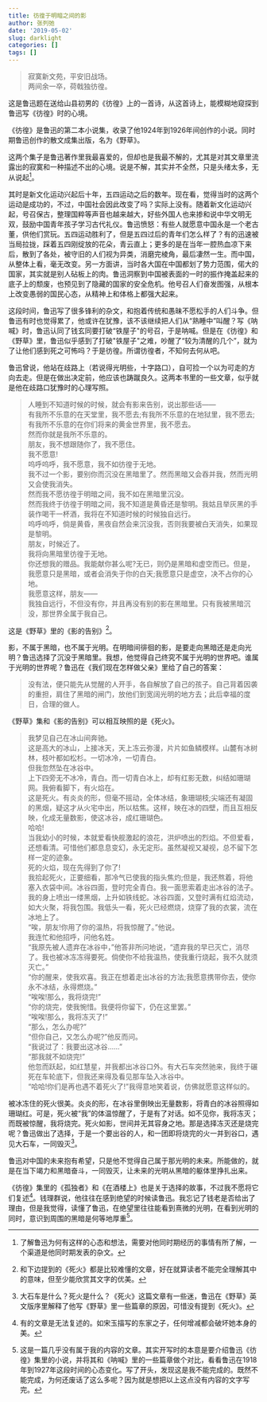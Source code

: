 ```yaml
---
title: 彷徨于明暗之间的影
author: 张列弛
date: '2019-05-02'
slug: darklight
categories: []
tags: []
---
```

> 寂寞新文苑，平安旧战场。  
两间余一卒，荷戟独彷徨。

这是鲁迅题在送给山县初男的《彷徨》上的一首诗，从这首诗上，能模糊地窥探到鲁迅写《彷徨》时的心境。  

《彷徨》是鲁迅的第二本小说集，收录了他1924年到1926年间创作的小说。同时期鲁迅创作的散文成集出版，名为《野草》。    

这两个集子是鲁迅著作里我最喜爱的，但却也是我最不解的，尤其是对其文章里流露出的寂寞和一种描述不出的心境。说是不解，其实并不全然，只是头绪太多，无从说起[^1]。     

其时是新文化运动兴起后十年，五四运动之后的数年。现在看，觉得当时的这两个运动是成功的，不过，中国社会因此改变了吗？实际上没有。随着新文化运动兴起，号召保古，整理国粹等声音也越来越大，好些外国人也来掺和说中华文明无双，鼓励中国青年孩子学习古代礼仪。鲁迅愤怒：有些人就愿意中国永是一个老古董，供他们赏玩。五四运动胜利了，但是五四过后的青年们怎么样了？有的迅速被当局拉拢，踩着五四刚绽放的花朵，青云直上；更多的是在当年一腔热血凉下来后，散到了各处，被守旧的人们视为异类，消磨完棱角，最后凄然一生。而中国，从整体上看，毫无改变。另一方面讲，当时各大国在中国都划了势力范围，偌大的国家，其实就是别人砧板上的肉。鲁迅洞察到中国被表面的一时的振作掩盖起来的底子上的颓废，也预见到了隐藏的国家的安全危机。他号召人们奋发图强，从根本上改变愚弱的国民心态，从精神上和体格上都强大起来。   

这段时间，鲁迅写了很多锋利的杂文，和抱着传统和愚昧不愿松手的人们斗争。但鲁迅有时也觉得累了，他或许在犹豫，该不该继续把人们从“熟睡中”叫醒？写《呐喊》时，鲁迅认同了钱玄同要打破“铁屋子"的号召，于是呐喊。但是在《彷徨》和《野草》里，鲁迅似乎感到了打破"铁屋子"之难，吵醒了“较为清醒的几个”，就为了让他们感到死之可怖吗？于是彷徨。所谓彷徨者，不知何去何从吧。   

鲁迅曾说，他站在歧路上（若说得光明些，十字路口），自可捡一个以为可走的方向去走。但是在做出决定前，他应该也踌蹴良久。这两本书里的一些文章，似乎就是他在歧路口犹豫时的心理写照。    

> 人睡到不知道时候的时候，就会有影来告别，说出那些话——  
有我所不乐意的在天堂里，我不愿去;有我所不乐意的在地狱里，我不愿去;有我所不乐意的在你们将来的黄金世界里，我不愿去。  
然而你就是我所不乐意的。  
朋友，我不想跟随你了，我不愿住。  
我不愿意!  
呜呼呜呼，我不愿意，我不如彷徨于无地。  
我不过一个影，要别你而沉没在黑暗里了。然而黑暗又会吞并我，然而光明又会使我消失。  
然而我不愿彷徨于明暗之间，我不如在黑暗里沉没。  
然而我终于彷徨于明暗之间，我不知道是黄昏还是黎明。我姑且举灰黑的手装作喝干一杯酒，我将在不知道时候的时候独自远行。  
呜呼呜呼，倘是黄昏，黑夜自然会来沉没我，否则我要被白天消失，如果现是黎明。  
朋友，时候近了。  
我将向黑暗里彷徨于无地。  
你还想我的赠品。我能献你甚么呢?无已，则仍是黑暗和虚空而已。但是，我愿意只是黑暗，或者会消失于你的白天;我愿意只是虚空，决不占你的心地。  
我愿意这样，朋友——  
我独自远行，不但没有你，并且再没有别的影在黑暗里。只有我被黑暗沉没，那世界全属于我自己。  

这是《野草》里的《影的告别》[^2]。   

影，不属于黑暗，也不属于光明。在明暗间徘徊的影，是要走向黑暗还是走向光明？鲁迅选择了沉没于黑暗里。我想，他觉得自己终究不属于光明的世界吧。谁属于光明的世界呢？鲁迅在《我们现在怎样做父亲》里给了自己的答案：

>没有法，便只能先从觉醒的人开手，各自解放了自己的孩子。自己背着因袭的重担，肩住了黑暗的闸门，放他们到宽阔光明的地方去；此后幸福的度日，合理的做人。  

《野草》集和《影的告别》可以相互映照的是《死火》。

> 我梦见自己在冰山间奔驰。  
这是高大的冰山，上接冰天，天上冻云弥漫，片片如鱼鳞模样。山麓有冰树林，枝叶都如松杉。一切冰冷，一切青白。  
但我忽然坠在冰谷中。  
上下四旁无不冰冷，青白。而一切青白冰上，却有红影无数，纠结如珊瑚网。我俯看脚下，有火焰在。  
这是死火。有炎炎的形，但毫不摇动，全体冰结，象珊瑚枝;尖端还有凝固的黑烟，疑这才从火宅中出，所以枯焦。这样，映在冰的四壁，而且互相反映，化成无量数影，使这冰谷，成红珊瑚色。  
哈哈!  
当我幼小的时候，本就爱看快舰激起的浪花，洪炉喷出的烈焰。不但爱看，还想看清。可惜他们都息息变幻，永无定形。虽然凝视又凝视，总不留下怎样一定的迹象。  
死的火焰，现在先得到了你了!  
我拾起死火，正要细看，那冷气已使我的指头焦灼;但是，我还熬着，将他塞入衣袋中间。冰谷四面，登时完全青白。我一面思索着走出冰谷的法子。  
我的身上喷出一缕黑烟，上升如铁线蛇。冰谷四面，又登时满有红焰流动，如大火聚，将我包围。我低头一看，死火已经燃烧，烧穿了我的衣裳，流在冰地上了。  
“唉，朋友!你用了你的温热，将我惊醒了。”他说。  
我连忙和他招呼，问他名姓。  
“我原先被人遗弃在冰谷中，”他答非所问地说，“遗弃我的早已灭亡，消尽了。我也被冰冻冻得要死。倘使你不给我温热，使我重行烧起，我不久就须灭亡。”  
“你的醒来，使我欢喜。我正在想着走出冰谷的方法;我愿意携带你去，使你永不冰结，永得燃烧。”  
“唉唉!那么，我将烧完!”  
“你的烧完，使我惋惜。我便将你留下，仍在这里罢。”  
“唉唉!那么，我将冻灭了!”  
“那么，怎么办呢?”  
“但你自己，又怎么办呢?”他反而问。  
“我说过了：我要出这冰谷……”  
“那我就不如烧完!”  
他忽而跃起，如红慧星，并我都出冰谷口外。有大石车突然驰来，我终于碾死在车轮底下，但我还来得及看见那车坠入冰谷中。  
“哈哈!你们是再也遇不着死火了!”我得意地笑着说，仿佛就愿意这样似的。  

被冰冻住的死火很美。炎炎的形，在冰谷里倒映出无量数影，将青白的冰谷照得如珊瑚红。可是，死火被“我”的体温惊醒了，于是有了对话。如不见你，我将冻灭；而既被惊醒，我将烧完。死火如影，世间并无其容身之地。那是选择冻灭还是烧完呢？鲁迅做出了选择，于是一个要出谷的人，和一团即将烧完的火一并到谷口，遇见大石车，一同毁灭[^3]。   

鲁迅对中国的未来抱有希望，只是他不觉得自己属于那光明的未来。所能做的，就是在当下竭力和黑暗奋斗，一同毁灭，让未来的光明从黑暗的躯体里挣扎出来。  

《彷徨》集里的《孤独者》和《在酒楼上》也是关于选择的故事，不过我不愿将它们复述[^4]。钱理群说，他往往在感到绝望的时候读鲁迅。我忘记了钱老是否给出了理由，但是我觉得，读懂了鲁迅，在绝望里往往能看到熹微的光明，在看到光明的同时，意识到周围的黑暗是何等地厚重[^5]。

[^1]:了解鲁迅为何有这样的心态和想法，需要对他同时期经历的事情有所了解，一个渠道是他同时期发表的杂文。
[^2]:和下边提到的《死火》都是比较难懂的文章，好在就算读者不能完全理解其中的意味，但至少能欣赏其文字的优美。
[^3]:大石车是什么？死火是什么？《死火》这篇文章有一些迷，鲁迅在《野草》英文版序里解释了他写《野草》里一些篇章的原因，可惜没有提到《死火》。  
[^4]:有的文章是无法复述的。如宋玉描写的东家之子，任何增减都会破坏她本身的美。
[^5]:这是一篇几乎没有属于我的内容的文章。其实开写时的本意是要介绍鲁迅《彷徨》集里的小说，并将其和《呐喊》里的一些篇章做个对比，看看鲁迅在1918年到1927年这段时间的心态变化。写了开头，发现这是我不能完成的。既然不能完成，为何还废话了这么多呢？因为就是想把以上这点没有内容的文字写完。  












